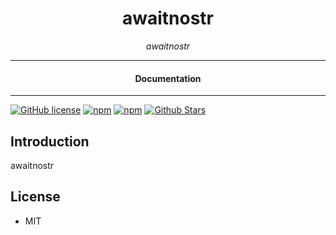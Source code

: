 

<div align="center">  
  <h1>awaitnostr</h1>
</div>

<div align="center">  
<i>awaitnostr</i>
</div>

---

<div align="center">
<h4>Documentation</h4>
</div>

---

[![GitHub license](https://img.shields.io/badge/license-MIT-blue.svg)](https://github.com/nostrapps/awaitnostr/blob/gh-pages/LICENSE)
[![npm](https://img.shields.io/npm/v/awaitnostr)](https://npmjs.com/package/awaitnostr)
[![npm](https://img.shields.io/npm/dw/awaitnostr.svg)](https://npmjs.com/package/awaitnostr)
[![Github Stars](https://img.shields.io/github/stars/nostrapps/awaitnostr.svg)](https://github.com/nostrapps/awaitnostr/)

## Introduction

awaitnostr

## License

- MIT
